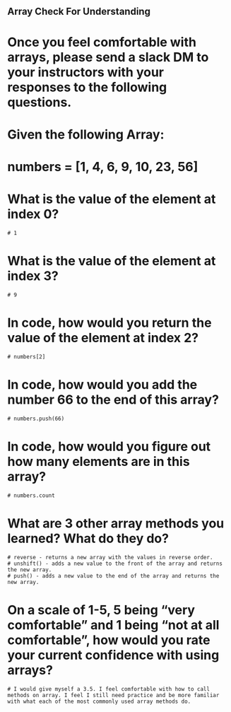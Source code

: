 ## Array Check For Understanding

# Once you feel comfortable with arrays, please send a slack DM to your instructors with your responses to the following questions.

# Given the following Array:
# numbers = [1, 4, 6, 9, 10, 23, 56]

# What is the value of the element at index 0?
    # 1
# What is the value of the element at index 3?
    # 9
# In code, how would you return the value of the element at index 2?
    # numbers[2]
# In code, how would you add the number 66 to the end of this array? 
    # numbers.push(66)
# In code, how would you figure out how many elements are in this array? 
    # numbers.count
# What are 3 other array methods you learned? What do they do? 
    # reverse - returns a new array with the values in reverse order.
    # unshift() - adds a new value to the front of the array and returns the new array.
    # push() - adds a new value to the end of the array and returns the new array.
# On a scale of 1-5, 5 being “very comfortable” and 1 being “not at all comfortable”, how would you rate your current confidence with   using arrays? 
    # I would give myself a 3.5. I feel comfortable with how to call methods on array. I feel I still need practice and be more familiar with what each of the most commonly used array methods do.